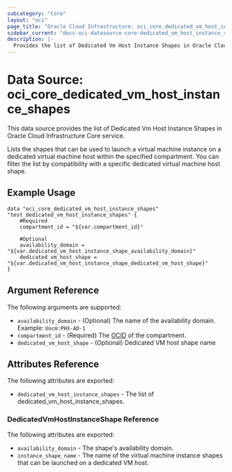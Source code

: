 ```yaml
---
subcategory: "Core"
layout: "oci"
page_title: "Oracle Cloud Infrastructure: oci_core_dedicated_vm_host_instance_shapes"
sidebar_current: "docs-oci-datasource-core-dedicated_vm_host_instance_shapes"
description: |-
  Provides the list of Dedicated Vm Host Instance Shapes in Oracle Cloud Infrastructure Core service
---
```


# Data Source: oci_core_dedicated_vm_host_instance_shapes
This data source provides the list of Dedicated Vm Host Instance Shapes in Oracle Cloud Infrastructure Core service.

Lists the shapes that can be used to launch a virtual machine instance on a dedicated virtual machine host within the specified compartment.
You can filter the list by compatibility with a specific dedicated virtual machine host shape.


## Example Usage

```hcl
data "oci_core_dedicated_vm_host_instance_shapes" "test_dedicated_vm_host_instance_shapes" {
	#Required
	compartment_id = "${var.compartment_id}"

	#Optional
	availability_domain = "${var.dedicated_vm_host_instance_shape_availability_domain}"
	dedicated_vm_host_shape = "${var.dedicated_vm_host_instance_shape_dedicated_vm_host_shape}"
}
```

## Argument Reference

The following arguments are supported:

* `availability_domain` - (Optional) The name of the availability domain.  Example: `Uocm:PHX-AD-1` 
* `compartment_id` - (Required) The [OCID](https://docs.cloud.oracle.com/iaas/Content/General/Concepts/identifiers.htm) of the compartment.
* `dedicated_vm_host_shape` - (Optional) Dedicated VM host shape name 


## Attributes Reference

The following attributes are exported:

* `dedicated_vm_host_instance_shapes` - The list of dedicated_vm_host_instance_shapes.

### DedicatedVmHostInstanceShape Reference

The following attributes are exported:

* `availability_domain` - The shape's availability domain. 
* `instance_shape_name` - The name of the virtual machine instance shapes that can be launched on a dedicated VM host. 

